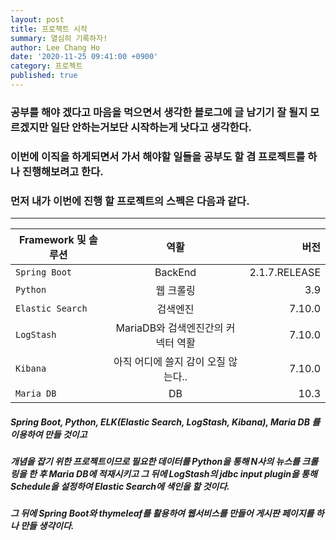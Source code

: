 ```yaml
---
layout: post
title: 프로젝트 시작
summary: 열심히 기록하자!
author: Lee Chang Ho
date: '2020-11-25 09:41:00 +0900'
category: 프로젝트
published: true
---
```


### 공부를 해야 겠다고 마음을 먹으면서 생각한 블로그에 글 남기기 잘 될지 모르겠지만 일단 안하는거보단 시작하는게 낫다고 생각한다.  
### 이번에 이직을 하게되면서 가서 해야할 일들을 공부도 할 겸 프로젝트를 하나 진행해보려고 한다.

### 먼저 내가 이번에 진행 할 프로젝트의 스펙은 다음과 같다.

---

Framework 및 솔루션 | 역활 | 버전
---|:---:|---:
`Spring Boot` | BackEnd | 2.1.7.RELEASE
`Python` | 웹 크롤링 | 3.9
`Elastic Search` | 검색엔진 | 7.10.0
`LogStash` | MariaDB와 검색엔진간의 커넥터 역활 | 7.10.0
`Kibana` | 아직 어디에 쓸지 감이 오질 않는다.. | 7.10.0
`Maria DB` | DB | 10.3

##### Spring Boot, Python, ELK(Elastic Search, LogStash, Kibana), Maria DB 를 이용하여 만들 것이고  
##### 개념을 잡기 위한 프로젝트이므로 필요한 데이터를 Python을 통해 N사의 뉴스를 크롤링을 한 후 Maria DB에 적재시키고 그 뒤에 LogStash의 jdbc input plugin을 통해 Schedule을 설정하여 Elastic Search에 색인을 할 것이다.  
##### 그 뒤에 Spring Boot와 thymeleaf를 활용하여 웹서비스를 만들어 게시판 페이지를 하나 만들 생각이다.
